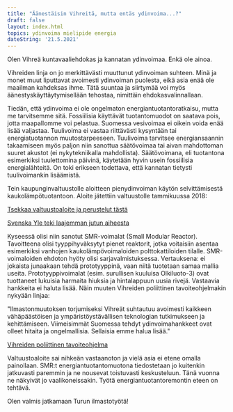 ```yaml
---
title: "Äänestäisin Vihreitä, mutta entäs ydinvoima...?"
draft: false
layout: index.html
topics: ydinvoima mielipide energia
dateString: '21.5.2021'
---
```

Olen Vihreä kuntavaaliehdokas ja kannatan ydinvoimaa. Enkä ole ainoa.

Vihreiden linja on jo merkittävästi muuttunut ydinvoiman suhteen. Minä ja monet muut liputtavat avoimesti ydinvoiman puolesta, eikä asia enää ole maailman kahdeksas ihme. Tätä suuntaa ja siirtymää voi myös äänestyskäyttäytymisellään tehostaa, nimittäin ehdokasvalinnallaan.

Tiedän, että ydinvoima ei ole ongelmaton energiantuotantoratkaisu, mutta me tarvitsemme sitä. Fossiilisia käyttävät tuotantomuodot on saatava pois, jotta maapallomme voi pelastua. Suomessa vesivoimaa ei oikein voida enää lisää valjastaa. Tuulivoima ei vastaa riittävästi kysyntään tai energiatuotannon muutostarpeeseen. Tuulivoima tarvitsee energiansaannin takaamiseen myös paljon niin sanottua säätövoimaa tai aivan mahdottoman suuret akustot (ei nykytekniikalla mahdollista). Säätövoimana, eli tuotantona esimerkiksi tuulettomina päivinä, käytetään hyvin usein fossiilisia energialähteitä. On toki erikseen todettava, että kannatan tietysti tuulivoimankin lisäämistä.

Tein kaupunginvaltuustolle aloitteen pienydinvoiman käytön selvittämisestä kaukolämpötuotantoon. Aloite jätettiin valtuustolle tammikuussa 2018:

[Tsekkaa valtuustoaloite ja perustelut tästä](https://www.turunvihreat.fi/valtuustoaloite-matti-vaha-heikkila-selvitys-kasvihuonepaastojen-vahentamiseen-turussa-ja-turun-seudulla-smr-teknologialla/)

[Svenska Yle teki laajemman jutun aiheesta](https://svenska.yle.fi/artikel/2018/07/04/behover-abo-ett-eget-minikarnkraftverk-politiker-vill-utreda-fragan)

Kyseessä olisi niin sanotut SMR-voimalat (Small Modular Reactor). Tavoitteena olisi tyyppihyväksytyt pienet reaktorit, jotka voitaisiin asentaa esimerkiksi vanhojen kaukolämpövoimaloiden polttokattiloiden tilalle. SMR-voimaloiden ehdoton hyöty olisi sarjavalmistuksessa. Vertauksena: ei jokaista junaakaan tehdä prototyyppinä, vaan niitä tuotetaan samaa mallia useita. Prototyyppivoimalat (esim. surullisen kuuluisa Olkiluoto-3) ovat tuottaneet lukuisia harmaita hiuksia ja hintalappuun uusia rivejä. Vastaavia hankkeita ei haluta lisää. Näin muuten Vihreiden poliittinen tavoiteohjelmakin nykyään linjaa:

"Ilmastonmuutoksen torjumiseksi Vihreät suhtautuu avoimesti kaikkeen vähäpäästöisen ja ympäristöystävällisen teknologian tutkimukseen ja kehittämiseen. Viimeisimmät Suomessa tehdyt ydinvoimahankkeet ovat olleet hitaita ja ongelmallisia. Sellaisia emme halua lisää."

[Vihreiden poliittinen tavoiteohjelma](https://www.vihreat.fi/ohjelmat/vihreiden-poliittinen-tavoiteohjelma-2019-2023/#Hyvinvoiva%20ymp%C3%A4rist%C3%B6,%20ilmasto%20ja%20el%C3%A4imet)

Valtuustoaloite sai nihkeän vastaanoton ja vielä asia ei etene omalla painollaan. SMR:t energiantuotantomuotona tiedostetaan jo kuitenkin jatkuvasti paremmin ja ne nousevat toistuvasti keskusteluun. Tänä vuonna ne näkyivät jo vaalikoneissakin. Työtä energiantuotantoremontin eteen on tehtävä. 

Olen valmis jatkamaan Turun ilmastotyötä!
